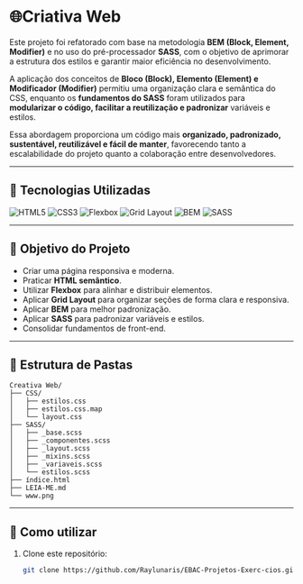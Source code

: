 # 🌐Criativa Web

Este projeto foi refatorado com base na metodologia **BEM (Block, Element, Modifier)** e no uso do pré-processador **SASS**, com o objetivo de aprimorar a estrutura dos estilos e garantir maior eficiência no desenvolvimento.

A aplicação dos conceitos de **Bloco (Block), Elemento (Element) e Modificador (Modifier)** permitiu uma organização clara e semântica do CSS, 
enquanto os **fundamentos do SASS** foram utilizados para **modularizar o código, facilitar a reutilização e padronizar** variáveis e estilos.

Essa abordagem proporciona um código mais **organizado, padronizado, sustentável, reutilizável e fácil de manter**, favorecendo tanto a escalabilidade do projeto quanto a colaboração entre desenvolvedores.
 

---

## 🚀 Tecnologias Utilizadas

![HTML5](https://img.shields.io/badge/HTML5-E34F26?style=for-the-badge&logo=html5&logoColor=fff) ![CSS3](https://img.shields.io/badge/CSS3-1572B6?style=for-the-badge&logo=css3&logoColor=fff) ![Flexbox](https://img.shields.io/badge/Flexbox-000000?style=for-the-badge&logo=csswizardry&logoColor=fff) ![Grid Layout](https://img.shields.io/badge/CSS%20Grid-663399?style=for-the-badge&logo=css3&logoColor=fff) ![BEM](https://img.shields.io/badge/Metodologia-BEM-4B8BBE?style=for-the-badge&logo=css3&logoColor=white) ![SASS](https://img.shields.io/badge/SASS-%23CC6699?style=for-the-badge&logo=sass&logoColor=white)



---

## 🎯 Objetivo do Projeto

- Criar uma página responsiva e moderna.  
- Praticar **HTML semântico**.  
- Utilizar **Flexbox** para alinhar e distribuir elementos.  
- Aplicar **Grid Layout** para organizar seções de forma clara e responsiva.  
- Aplicar **BEM** para melhor padronização.
- Aplicar **SASS** para padronizar variáveis e estilos.
- Consolidar fundamentos de front-end.  

---

## 📂 Estrutura de Pastas

```text
Creativa Web/
├── CSS/
│   ├── estilos.css
│   ├── estilos.css.map
│   └── layout.css
├── SASS/
│   ├── _base.scss
│   ├── _componentes.scss
│   ├── _layout.scss
│   ├── _mixins.scss
│   ├── _variaveis.scss
│   └── estilos.scss
├── índice.html
├── LEIA-ME.md
└── www.png
```
---

## 📂 Como utilizar

1. Clone este repositório:
   ```bash
   git clone https://github.com/Raylunaris/EBAC-Projetos-Exerc-cios.git

